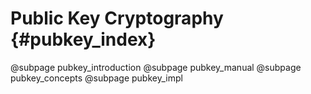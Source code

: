 # Public Key Cryptography {#pubkey_index}
@subpage pubkey_introduction
@subpage pubkey_manual
@subpage pubkey_concepts
@subpage pubkey_impl